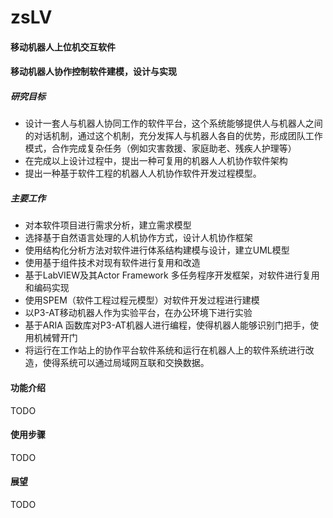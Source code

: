 # zsLV
#### 移动机器人上位机交互软件

#### 移动机器人协作控制软件建模，设计与实现

##### 研究目标

* 设计一套人与机器人协同工作的软件平台，这个系统能够提供人与机器人之间的对话机制，通过这个机制，充分发挥人与机器人各自的优势，形成团队工作模式，合作完成复杂任务（例如灾害救援、家庭助老、残疾人护理等）
* 在完成以上设计过程中，提出一种可复用的机器人人机协作软件架构
* 提出一种基于软件工程的机器人人机协作软件开发过程模型。

##### 主要工作
* 对本软件项目进行需求分析，建立需求模型
* 选择基于自然语言处理的人机协作方式，设计人机协作框架
* 使用结构化分析方法对软件进行体系结构建模与设计，建立UML模型
* 使用基于组件技术对现有软件进行复用和改造
* 基于LabVIEW及其Actor Framework 多任务程序开发框架，对软件进行复用和编码实现
* 使用SPEM（软件工程过程元模型）对软件开发过程进行建模
* 以P3-AT移动机器人作为实验平台，在办公环境下进行实验
* 基于ARIA 函数库对P3-AT机器人进行编程，使得机器人能够识别门把手，使用机械臂开门
* 将运行在工作站上的协作平台软件系统和运行在机器人上的软件系统进行改造，使得系统可以通过局域网互联和交换数据。

#### 功能介绍
TODO

#### 使用步骤
TODO

#### 展望
TODO
